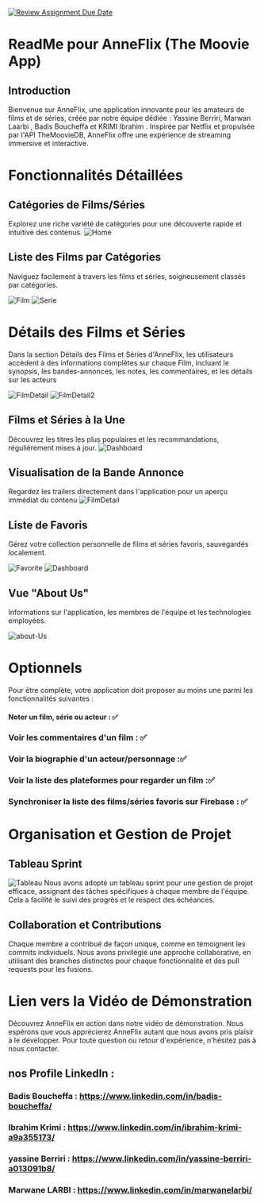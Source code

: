 [![Review Assignment Due Date](https://classroom.github.com/assets/deadline-readme-button-24ddc0f5d75046c5622901739e7c5dd533143b0c8e959d652212380cedb1ea36.svg)](https://classroom.github.com/a/I4c0DUx4)
# ReadMe pour AnneFlix (The Moovie App)

## Introduction
Bienvenue sur AnneFlix, une application innovante pour les amateurs de films et de séries, créée par notre équipe dédiée : Yassine Berriri, Marwan Laarbi , Badis Boucheffa et  KRIMI Ibrahim . Inspirée par Netflix et propulsée par l'API TheMoovieDB, AnneFlix offre une expérience de streaming immersive et interactive.

# Fonctionnalités Détaillées

## Catégories de Films/Séries
Explorez une riche variété de catégories pour une découverte rapide et intuitive des contenus.
![Home](https://github.com/MBDS-2023-2024/mini-projet-ibrahim-yassine-badis-marwan/assets/96066061/8d5a6189-87a9-4ae7-9aaa-d3d60b98dd94)

## Liste des Films par Catégories 
Naviguez facilement à travers les films et séries, soigneusement classés par catégories.

![Film](https://github.com/MBDS-2023-2024/mini-projet-ibrahim-yassine-badis-marwan/assets/96066061/e3da6ca2-8607-4fe6-b794-5d2405da2b7d)
![Serie](https://github.com/MBDS-2023-2024/mini-projet-ibrahim-yassine-badis-marwan/assets/96066061/2335bb74-4ec6-4661-a924-38e7cdbb12ef)

# Détails des Films et Séries
Dans la section Détails des Films et Séries d'AnneFlix, les utilisateurs accèdent à des informations complètes sur chaque Film, incluant le synopsis, les bandes-annonces, les notes, les commentaires, et les détails sur les acteurs

![FilmDetail](https://github.com/MBDS-2023-2024/mini-projet-ibrahim-yassine-badis-marwan/assets/96066061/ff157bc1-32cb-41a7-9ce1-4b65f5c3a4aa)
![FilmDetail2](https://github.com/MBDS-2023-2024/mini-projet-ibrahim-yassine-badis-marwan/assets/96066061/33fdfb77-87c1-477f-aa05-9c799fc4cd57)

## Films et Séries à la Une
Découvrez les titres les plus populaires et les recommandations, régulièrement mises à jour.
![Dashboard](https://github.com/MBDS-2023-2024/mini-projet-ibrahim-yassine-badis-marwan/assets/96066061/8006d37c-9973-412c-a825-f1ec730ae021)

## Visualisation de la Bande Annonce
Regardez les trailers directement dans l'application pour un aperçu immédiat du contenu
![FilmDetail](https://github.com/MBDS-2023-2024/mini-projet-ibrahim-yassine-badis-marwan/assets/96066061/99c8e0c9-0b58-42b8-a521-5d965c7a69e8)

## Liste de Favoris
Gérez votre collection personnelle de films et séries favoris, sauvegardés localement.

![Favorite](https://github.com/MBDS-2023-2024/mini-projet-ibrahim-yassine-badis-marwan/assets/96066061/1c6b76bc-ad53-441f-a8f0-eafff910370d)
![Dashboard](https://github.com/MBDS-2023-2024/mini-projet-ibrahim-yassine-badis-marwan/assets/96066061/74c7ee89-84f7-4fe1-879d-93e4e6a392b2)

## Vue "About Us"
Informations sur l'application, les membres de l'équipe et les technologies employées.

![about-Us](https://github.com/MBDS-2023-2024/mini-projet-ibrahim-yassine-badis-marwan/assets/96066061/c8b00304-f3e9-41cc-92bc-85b916766fee)


# Optionnels
Pour être complète, votre application doit proposer au moins une parmi les fonctionnalités suivantes :

#### Noter un film, série ou acteur : ✅ 
### Voir les commentaires d'un film : ✅
### Voir la biographie d'un acteur/personnage :✅
### Voir la liste des plateformes pour regarder un film :✅
### Synchroniser la liste des films/séries favoris sur Firebase : ✅


# Organisation et Gestion de Projet

## Tableau Sprint

![Tableau](https://github.com/MBDS-2023-2024/mini-projet-ibrahim-yassine-badis-marwan/assets/96066061/fcc6d24e-a647-4486-b885-ec17ae2413cf)
Nous avons adopté un tableau sprint pour une gestion de projet efficace, assignant des tâches spécifiques à chaque membre de l'équipe. Cela a facilité le suivi des progrès et le respect des échéances.

## Collaboration et Contributions
Chaque membre a contribué de façon unique, comme en témoignent les commits individuels. Nous avons privilégié une approche collaborative, en utilisant des branches distinctes pour chaque fonctionnalité et des pull requests pour les fusions. 

# Lien vers la Vidéo de Démonstration

Découvrez AnneFlix en action dans notre vidéo de démonstration.
Nous espérons que vous apprécierez AnneFlix autant que nous avons pris plaisir à le développer. Pour toute question ou retour d'expérience, n'hésitez pas à nous contacter.

## nos Profile LinkedIn : 
### Badis Boucheffa : https://www.linkedin.com/in/badis-boucheffa/
### Ibrahim Krimi : https://www.linkedin.com/in/ibrahim-krimi-a9a355173/ 
### yassine Berriri : https://www.linkedin.com/in/yassine-berriri-a013091b8/ 
### Marwane LARBI : https://www.linkedin.com/in/marwanelarbi/ 

